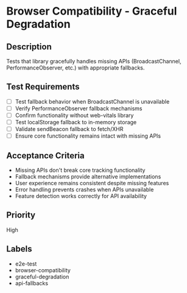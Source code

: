 # Browser Compatibility - Graceful Degradation

## Description
Tests that library gracefully handles missing APIs (BroadcastChannel, PerformanceObserver, etc.) with appropriate fallbacks.

## Test Requirements
- [ ] Test fallback behavior when BroadcastChannel is unavailable
- [ ] Verify PerformanceObserver fallback mechanisms
- [ ] Confirm functionality without web-vitals library
- [ ] Test localStorage fallback to in-memory storage
- [ ] Validate sendBeacon fallback to fetch/XHR
- [ ] Ensure core functionality remains intact with missing APIs

## Acceptance Criteria
- Missing APIs don't break core tracking functionality
- Fallback mechanisms provide alternative implementations
- User experience remains consistent despite missing features
- Error handling prevents crashes when APIs unavailable
- Feature detection works correctly for API availability

## Priority
High

## Labels
- e2e-test
- browser-compatibility
- graceful-degradation
- api-fallbacks